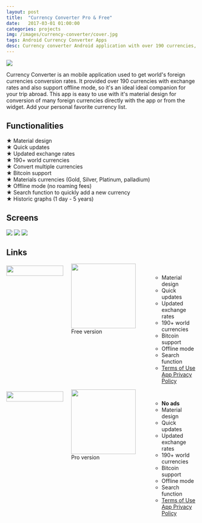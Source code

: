 ```yaml
---
layout: post
title:  "Currency Converter Pro & Free"
date:   2017-03-01 01:00:00
categories: projects
img: /images/currency-converter/cover.jpg
tags: Android Currency Converter Apps
desc: Currency converter Android application with over 190 currencies, widget, updated conversion rates and offline mode.
---
```

<img class="icon-app" src="/images/currency-converter/icon-pro.jpg"/>

Currency Converter is an mobile application used to get world's foreign currencies conversion rates.
It provided over 190 currencies with exchange rates and also support offline mode, so it's an ideal ideal companion for your trip abroad.
This app is easy to use with it's material design for conversion of many foreign currencies directly with the app or from the widget.
Add your personal favorite currency list.

## Functionalities

★ Material design<br/>
★ Quick updates<br/>
★ Updated exchange rates<br/>
★ 190+ world currencies<br/>
★ Convert multiple currencies<br/>
★ Bitcoin support<br/>
★ Materials currencies (Gold, Silver, Platinum, palladium)<br/>
★ Offline mode (no roaming fees)<br/>
★ Search function to quickly add a new currency<br/>
★ Historic graphs (1 day - 5 years)<br/>

## Screens

<div class="screen-container">
    <img class="screen" src="/images/currency-converter/screen1.png"/>
    <img class="screen" src="/images/currency-converter/screen2.png"/>
    <img class="screen" src="/images/currency-converter/screen3.png"/>
</div>

## Links

<div class="app-version container-twelve">
    <div class="pricing-table package-three six columns ">
        <div class="title">
            <img style="margin-top: 5px;" src="/css/img/p_Android.png" alt="" width="150" height="27">
        </div>
        <div class="price">
            <a href="https://play.google.com/store/apps/details?id=com.devnied.currency.free" target="_blank" class="no-icon" alt="Download free version">
                <img src="https://play.google.com/intl/en_us/badges/images/generic/en_badge_web_generic.png" alt="" width="170">
            </a>
            <span>Free version</span>
        </div>
        <ul class="package">
            <ul>
                <li>Material design</li>
                <li>Quick updates</li>
                <li>Updated exchange rates</li>
                <li>190+ world currencies</li>
                <li>Bitcoin support</li>
                <li>Offline mode</li>
                <li>Search function</li>
                <li>
                   <div class="app-doc">
                        <a href="/android/currency-converter-cgu-en.html" target="_blank">Terms of Use</a>
                        <a href="/android/currency-converter-privacy-en.html" target="_blank">App Privacy Policy</a>
                    </div>
                </li>
            </ul>
        </ul>
    </div>
    <div class="pricing-table package-one six columns">
            <div class="title">
                <img style="margin-top: 5px;" src="/css/img/p_Android.png" alt="" width="150" height="27" >
            </div>
            <div class="price">
                <a href="https://play.google.com/store/apps/details?id=ccom.devnied.currency.pro" target="_blank" class="no-icon" alt="Download pro version">
                    <img src="https://play.google.com/intl/en_us/badges/images/generic/en_badge_web_generic.png" alt="" width="170">
                </a>
                <span>Pro version</span>
            </div>
            <ul class="package">
                <ul>
                    <li><b>No ads</b></li>
                    <li>Material design</li>
                    <li>Quick updates</li>
                    <li>Updated exchange rates</li>
                    <li>190+ world currencies</li>
                    <li>Bitcoin support</li>
                    <li>Offline mode</li>
                    <li>Search function</li>
                    <li>
                       <div class="app-doc">
                            <a href="/android/currency-converter-pro-cgu-en.html" target="_blank">Terms of Use</a>
                            <a href="/android/currency-converter-pro-privacy-en.html" target="_blank">App Privacy Policy</a>
                        </div>
                    </li>
                </ul>
            </ul>
        </div>
</div>
